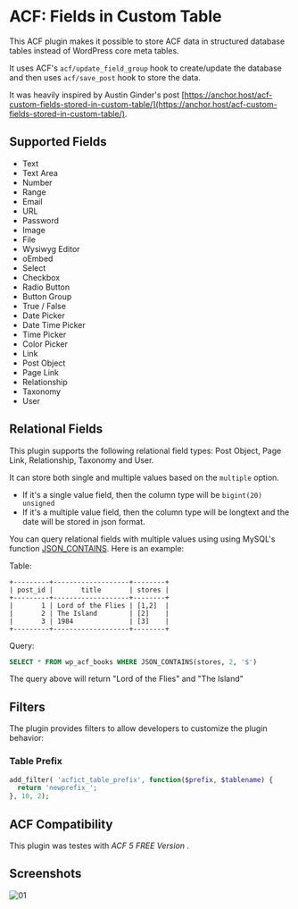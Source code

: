 # ACF: Fields in Custom Table

This ACF plugin makes it possible to store ACF data in structured database tables instead of WordPress core meta tables.

It uses ACF's `acf/update_field_group` hook to create/update the database and then uses `acf/save_post` hook to store the data.

It was heavily inspired by Austin Ginder's post [https://anchor.host/acf-custom-fields-stored-in-custom-table/](https://anchor.host/acf-custom-fields-stored-in-custom-table/).


## Supported Fields

- Text
- Text Area
- Number
- Range
- Email
- URL
- Password
- Image
- File
- Wysiwyg Editor
- oEmbed
- Select
- Checkbox
- Radio Button
- Button Group
- True / False
- Date Picker
- Date Time Picker
- Time Picker
- Color Picker
- Link
- Post Object
- Page Link
- Relationship
- Taxonomy
- User

## Relational Fields

This plugin supports the following relational field types: Post Object, Page Link, Relationship, Taxonomy and User.

It can store both single and multiple values based on the `multiple` option.

* If it's a single value field, then the column type will be `bigint(20) unsigned`
* If it's a multiple value field, then the column type will be longtext and the date will be stored in json format.

You can query relational fields with multiple values using using MySQL's function [JSON_CONTAINS](https://dev.mysql.com/doc/refman/5.7/en/json-search-functions.html#function_json-contains).
Here is an example:

Table:

```
+---------+-------------------+--------+
| post_id |       title       | stores |
+---------+-------------------+--------+
|       1 | Lord of the Flies | [1,2]  |
|       2 | The Island        | [2]    |
|       3 | 1984              | [3]    |
+---------+-------------------+--------+
```

Query:

```sql
SELECT * FROM wp_acf_books WHERE JSON_CONTAINS(stores, 2, '$')
```

The query above will return "Lord of the Flies" and "The Island"

## Filters

The plugin provides filters to allow developers to customize the plugin behavior:

### Table Prefix

```php
add_filter( 'acfict_table_prefix', function($prefix, $tablename) {
  return 'newprefix_';
}, 10, 2);
```

## ACF Compatibility

This plugin was testes with *ACF 5 FREE Version* .

## Screenshots

![01](.wordpress-org/screenshot-1.png)
